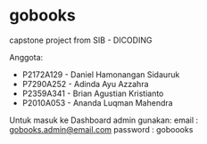 # gobooks
capstone project from SIB - DICODING

Anggota:
- P2172A129 - Daniel Hamonangan Sidauruk
- P7290A252 - Adinda Ayu Azzahra
- P2359A341 - Brian Agustian Kristianto
- P2010A053 - Ananda Luqman Mahendra



Untuk masuk ke Dashboard admin gunakan:
email        : gobooks.admin@email.com
password : goboooks
